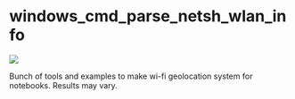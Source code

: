 # windows_cmd_parse_netsh_wlan_info

<img src="https://raw.githubusercontent.com/automatize-it/windows_cmd_parse_netsh_wlan_info/master/screenshots/Screenshot_main.png"/>

Bunch of tools and examples to make wi-fi geolocation system for notebooks.
Results may vary.

